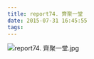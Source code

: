 ```yaml
---
title: report74. 齊聚一堂
date: 2015-07-31 16:45:55
tags:
---
```

![report74. 齊聚一堂.jpg](https://i.loli.net/2018/03/17/5aace0cfe044c.jpg)

